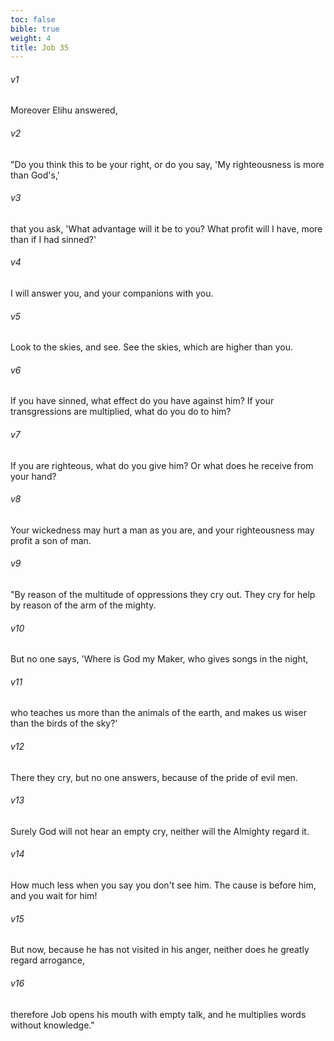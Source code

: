 ```yaml
---
toc: false
bible: true
weight: 4
title: Job 35
---
```




###### v1 
Moreover Elihu answered, 

###### v2 
"Do you think this to be your right, or do you say, 'My righteousness is more than God's,' 

###### v3 
that you ask, 'What advantage will it be to you? What profit will I have, more than if I had sinned?' 

###### v4 
I will answer you, and your companions with you. 

###### v5 
Look to the skies, and see. See the skies, which are higher than you. 

###### v6 
If you have sinned, what effect do you have against him? If your transgressions are multiplied, what do you do to him? 

###### v7 
If you are righteous, what do you give him? Or what does he receive from your hand? 

###### v8 
Your wickedness may hurt a man as you are, and your righteousness may profit a son of man. 

###### v9 
"By reason of the multitude of oppressions they cry out. They cry for help by reason of the arm of the mighty. 

###### v10 
But no one says, 'Where is God my Maker, who gives songs in the night, 

###### v11 
who teaches us more than the animals of the earth, and makes us wiser than the birds of the sky?' 

###### v12 
There they cry, but no one answers, because of the pride of evil men. 

###### v13 
Surely God will not hear an empty cry, neither will the Almighty regard it. 

###### v14 
How much less when you say you don't see him. The cause is before him, and you wait for him! 

###### v15 
But now, because he has not visited in his anger, neither does he greatly regard arrogance, 

###### v16 
therefore Job opens his mouth with empty talk, and he multiplies words without knowledge."
